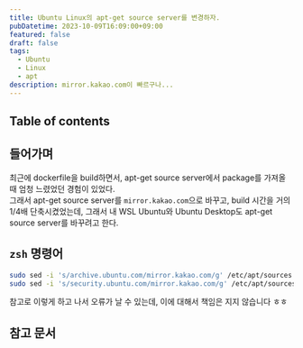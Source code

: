 ```yaml
---
title: Ubuntu Linux의 apt-get source server를 변경하자.
pubDatetime: 2023-10-09T16:09:00+09:00
featured: false
draft: false
tags:
  - Ubuntu
  - Linux
  - apt
description: mirror.kakao.com이 빠르구나...
---
```


## Table of contents

## 들어가며

최근에 dockerfile을 build하면서, apt-get source server에서 package를 가져올 때 엄청 느렸었던 경험이 있었다.  
그래서 apt-get source server를 `mirror.kakao.com`으로 바꾸고, build 시간을 거의 $1/4$배 단축시켰었는데, 그래서 내 WSL Ubuntu와 Ubuntu Desktop도 apt-get source server를 바꾸려고 한다.

## `zsh` 명령어

```zsh
sudo sed -i 's/archive.ubuntu.com/mirror.kakao.com/g' /etc/apt/sources.list
sudo sed -i 's/security.ubuntu.com/mirror.kakao.com/g' /etc/apt/sources.list
```

참고로 이렇게 하고 나서 오류가 날 수 있는데, 이에 대해서 책임은 지지 않습니다 ㅎㅎ

## 참고 문서
